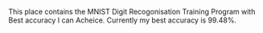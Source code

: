 This place contains the MNIST Digit Recogonisation Training Program with Best accuracy I can Acheice.
Currently my best accuracy is 99.48%.
